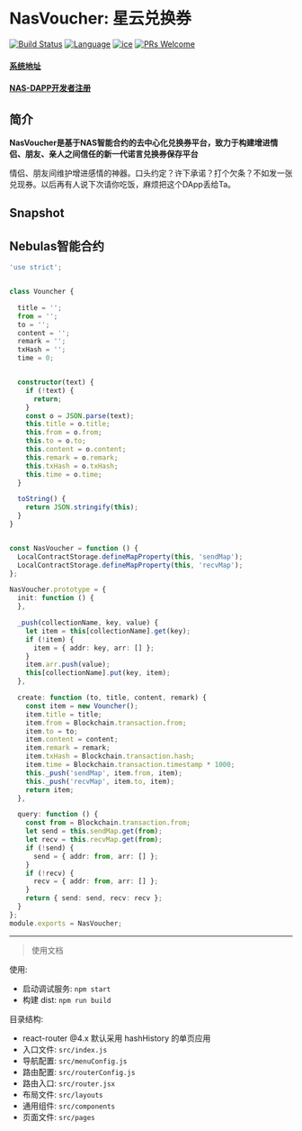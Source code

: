 # NasVoucher: 星云兑换券

[![Build Status](https://travis-ci.org/kun368/NasVoucher.svg?branch=master)](https://travis-ci.org/kun368/NasVoucher)
[![Language](https://img.shields.io/badge/language-javascript-blue.svg)](https://github.com/kun368/NasVoucher)
[![ice](https://img.shields.io/badge/developing%20with-ICE-2077ff.svg)](https://github.com/alibaba/ice)
[![PRs Welcome](https://img.shields.io/badge/PRs-welcome-brightgreen.svg)](https://github.com/kun368/NasPasteBin)

#### [系统地址](http://voucher.zzkun.com)

#### [NAS-DAPP开发者注册](https://incentive.nebulas.io/cn/signup.html?invite=OILxo)

## 简介

**NasVoucher是基于NAS智能合约的去中心化兑换券平台，致力于构建增进情侣、朋友、亲人之间信任的新一代诺言兑换券保存平台**

情侣、朋友间维护增进感情的神器。口头约定？许下承诺？打个欠条？不如发一张兑现券。以后再有人说下次请你吃饭，麻烦把这个DApp丢给Ta。

## Snapshot


## Nebulas智能合约

```typescript
'use strict';


class Vouncher {

  title = '';
  from = '';
  to = '';
  content = '';
  remark = '';
  txHash = '';
  time = 0;


  constructor(text) {
    if (!text) {
      return;
    }
    const o = JSON.parse(text);
    this.title = o.title;
    this.from = o.from;
    this.to = o.to;
    this.content = o.content;
    this.remark = o.remark;
    this.txHash = o.txHash;
    this.time = o.time;
  }

  toString() {
    return JSON.stringify(this);
  }
}


const NasVoucher = function () {
  LocalContractStorage.defineMapProperty(this, 'sendMap');
  LocalContractStorage.defineMapProperty(this, 'recvMap');
};

NasVoucher.prototype = {
  init: function () {
  },

  _push(collectionName, key, value) {
    let item = this[collectionName].get(key);
    if (!item) {
      item = { addr: key, arr: [] };
    }
    item.arr.push(value);
    this[collectionName].put(key, item);
  },

  create: function (to, title, content, remark) {
    const item = new Vouncher();
    item.title = title;
    item.from = Blockchain.transaction.from;
    item.to = to;
    item.content = content;
    item.remark = remark;
    item.txHash = Blockchain.transaction.hash;
    item.time = Blockchain.transaction.timestamp * 1000;
    this._push('sendMap', item.from, item);
    this._push('recvMap', item.to, item);
    return item;
  },

  query: function () {
    const from = Blockchain.transaction.from;
    let send = this.sendMap.get(from);
    let recv = this.recvMap.get(from);
    if (!send) {
      send = { addr: from, arr: [] };
    }
    if (!recv) {
      recv = { addr: from, arr: [] };
    }
    return { send: send, recv: recv };
  }
};
module.exports = NasVoucher;
```

---

> 使用文档

使用:

* 启动调试服务: `npm start`
* 构建 dist: `npm run build`

目录结构:

* react-router @4.x 默认采用 hashHistory 的单页应用
* 入口文件: `src/index.js`
* 导航配置: `src/menuConfig.js`
* 路由配置: `src/routerConfig.js`
* 路由入口: `src/router.jsx`
* 布局文件: `src/layouts`
* 通用组件: `src/components`
* 页面文件: `src/pages`
